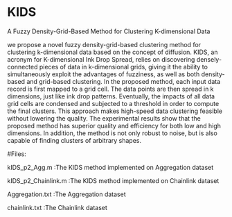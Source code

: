 # KIDS
A Fuzzy Density-Grid-Based Method for Clustering K-dimensional Data


we propose a novel fuzzy density-grid-based clustering method for clustering k-dimensional data based on the concept of diffusion. KIDS, an acronym for K-dimensional Ink Drop Spread, relies on discovering densely-connected pieces of data in k-dimensional grids, giving it the ability to simultaneously exploit the advantages of fuzziness, as well as both density-based and grid-based clustering. In the proposed method, each input data record is first mapped to a grid cell. The data points are then spread in k dimensions, just like ink drop patterns. Eventually, the impacts of all data grid cells are condensed and subjected to a threshold in order to compute the final clusters. This approach makes high-speed data clustering feasible without lowering the quality. The experimental results show that the proposed method has superior quality and efficiency for both low and high dimensions. In addition, the method is not only robust to noise, but is also capable of finding clusters of arbitrary shapes.

#Files:

kIDS_p2_Agg.m         :The KIDS method implemented on Aggregation dataset

kIDS_p2_Chainlink.m   :The KIDS method implemented on Chainlink dataset

Aggregation.txt       :The Aggregation dataset

chainlink.txt         :The Chainlink dataset
